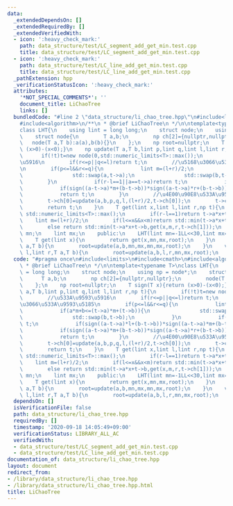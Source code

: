 ```yaml
---
data:
  _extendedDependsOn: []
  _extendedRequiredBy: []
  _extendedVerifiedWith:
  - icon: ':heavy_check_mark:'
    path: data_structure/test/LC_segment_add_get_min.test.cpp
    title: data_structure/test/LC_segment_add_get_min.test.cpp
  - icon: ':heavy_check_mark:'
    path: data_structure/test/LC_line_add_get_min.test.cpp
    title: data_structure/test/LC_line_add_get_min.test.cpp
  _pathExtension: hpp
  _verificationStatusIcon: ':heavy_check_mark:'
  attributes:
    '*NOT_SPECIAL_COMMENTS*': ''
    document_title: LiChaoTree
    links: []
  bundledCode: "#line 2 \"data_structure/li_chao_tree.hpp\"\n#include<limits>\n#include<cmath>\n\
    #include<algorithm>\n/**\n * @brief LiChaoTree\n */\n\ntemplate<typename T>\n\
    class LHT{\n    using lint = long long;\n    struct node;\n    using np = node*;\n\
    \    struct node{\n        T a,b;\n        np ch[2]={nullptr,nullptr};\n     \
    \   node(T a,T b):a(a),b(b){}\n    };\n    np root=nullptr;\n    T sign(T x){return\
    \ (x>0)-(x<0);}\n    np update(T a,T b,lint p,lint q,lint l,lint r,np t){\n  \
    \      if(!t)t=new node(0,std::numeric_limits<T>::max());\n        //\u533A\u9593\
    \u5916\n        if(r<=p||q<=l)return t;\n        //\u5168\u3066\u533A\u9593\u5185\
    \n        if(p<=l&&r<=q){\n            lint m=(l+r)/2;\n            if(a*m+b<=(t->a)*m+(t->b)){\n\
    \                std::swap(a,t->a);\n                std::swap(b,t->b);\n    \
    \        }\n            if(r-l==1||a==t->a)return t;\n            if(sign((a-t->a)*l+(b-t->b))*sign((a-t->a)*m+(b-t->b))<=0)t->ch[0]=update(a,b,p,q,l,m,t->ch[0]);\n\
    \            if(sign((a-t->a)*m+(b-t->b))*sign((a-t->a)*r+(b-t->b))<=0)t->ch[1]=update(a,b,p,q,m,r,t->ch[1]);\n\
    \            return t;\n        }\n        //\u4E00\u90E8\u533A\u9593\u5185\n\
    \        t->ch[0]=update(a,b,p,q,l,(l+r)/2,t->ch[0]);\n        t->ch[1]=update(a,b,p,q,(l+r)/2,r,t->ch[1]);\n\
    \        return t;\n    }\n    T get(lint x,lint l,lint r,np t){\n        if(!t)return\
    \ std::numeric_limits<T>::max();\n        if(r-l==1)return t->a*x+t->b;\n    \
    \    lint m=(l+r)/2;\n        if(l<=x&&x<m)return std::min(t->a*x+t->b,get(x,l,m,t->ch[0]));\n\
    \        else return std::min(t->a*x+t->b,get(x,m,r,t->ch[1]));\n    }\n    lint\
    \ mn;\n    lint mx;\n    public:\n    LHT(lint mn=-1LL<<30,lint mx=1LL<<30):mn(mn),mx(mx){}\n\
    \    T get(lint x){\n        return get(x,mn,mx,root);\n    }\n    void add_line(T\
    \ a,T b){\n        root=update(a,b,mn,mx,mn,mx,root);\n    }\n    void add_segment(lint\
    \ l,lint r,T a,T b){\n        root=update(a,b,l,r,mn,mx,root);\n    }\n};\n"
  code: "#pragma once\n#include<limits>\n#include<cmath>\n#include<algorithm>\n/**\n\
    \ * @brief LiChaoTree\n */\n\ntemplate<typename T>\nclass LHT{\n    using lint\
    \ = long long;\n    struct node;\n    using np = node*;\n    struct node{\n  \
    \      T a,b;\n        np ch[2]={nullptr,nullptr};\n        node(T a,T b):a(a),b(b){}\n\
    \    };\n    np root=nullptr;\n    T sign(T x){return (x>0)-(x<0);}\n    np update(T\
    \ a,T b,lint p,lint q,lint l,lint r,np t){\n        if(!t)t=new node(0,std::numeric_limits<T>::max());\n\
    \        //\u533A\u9593\u5916\n        if(r<=p||q<=l)return t;\n        //\u5168\
    \u3066\u533A\u9593\u5185\n        if(p<=l&&r<=q){\n            lint m=(l+r)/2;\n\
    \            if(a*m+b<=(t->a)*m+(t->b)){\n                std::swap(a,t->a);\n\
    \                std::swap(b,t->b);\n            }\n            if(r-l==1||a==t->a)return\
    \ t;\n            if(sign((a-t->a)*l+(b-t->b))*sign((a-t->a)*m+(b-t->b))<=0)t->ch[0]=update(a,b,p,q,l,m,t->ch[0]);\n\
    \            if(sign((a-t->a)*m+(b-t->b))*sign((a-t->a)*r+(b-t->b))<=0)t->ch[1]=update(a,b,p,q,m,r,t->ch[1]);\n\
    \            return t;\n        }\n        //\u4E00\u90E8\u533A\u9593\u5185\n\
    \        t->ch[0]=update(a,b,p,q,l,(l+r)/2,t->ch[0]);\n        t->ch[1]=update(a,b,p,q,(l+r)/2,r,t->ch[1]);\n\
    \        return t;\n    }\n    T get(lint x,lint l,lint r,np t){\n        if(!t)return\
    \ std::numeric_limits<T>::max();\n        if(r-l==1)return t->a*x+t->b;\n    \
    \    lint m=(l+r)/2;\n        if(l<=x&&x<m)return std::min(t->a*x+t->b,get(x,l,m,t->ch[0]));\n\
    \        else return std::min(t->a*x+t->b,get(x,m,r,t->ch[1]));\n    }\n    lint\
    \ mn;\n    lint mx;\n    public:\n    LHT(lint mn=-1LL<<30,lint mx=1LL<<30):mn(mn),mx(mx){}\n\
    \    T get(lint x){\n        return get(x,mn,mx,root);\n    }\n    void add_line(T\
    \ a,T b){\n        root=update(a,b,mn,mx,mn,mx,root);\n    }\n    void add_segment(lint\
    \ l,lint r,T a,T b){\n        root=update(a,b,l,r,mn,mx,root);\n    }\n};"
  dependsOn: []
  isVerificationFile: false
  path: data_structure/li_chao_tree.hpp
  requiredBy: []
  timestamp: '2020-09-18 14:05:49+09:00'
  verificationStatus: LIBRARY_ALL_AC
  verifiedWith:
  - data_structure/test/LC_segment_add_get_min.test.cpp
  - data_structure/test/LC_line_add_get_min.test.cpp
documentation_of: data_structure/li_chao_tree.hpp
layout: document
redirect_from:
- /library/data_structure/li_chao_tree.hpp
- /library/data_structure/li_chao_tree.hpp.html
title: LiChaoTree
---
```

